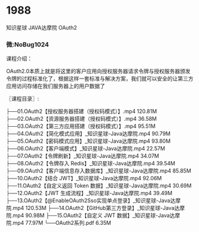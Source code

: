# 1988
知识星球 JAVA达摩院 OAuth2
### 微:NoBug1024 


课程介绍：

OAuth2.0本质上就是将这里的客户应用向授权服务器请求令牌与授权服务器颁发令牌的过程标准化了，根据这样一套标准与解决方案，我们就可以安全的让第三方应用访问存储在我们服务器上的用户数据了




〖课程目录〗:


├──01.OAuth2【授权服务器搭建（授权码模式）】.mp4  120.81M
├──02.OAuth2【资源服务器搭建（授权码模式）】.mp4  36.58M
├──03.OAuth2【第三方应用搭建（授权码模式）】.mp4  95.51M
├──04.OAuth2【简化模式应用】_知识星球-Java达摩院.mp4  90.79M
├──05.OAuth2【密码模式应用】_知识星球-Java达摩院.mp4  93.80M
├──06.OAuth2【客户端模式】_知识星球-Java达摩院.mp4  22.57M
├──07.OAuth2【令牌刷新】_知识星球-Java达摩院.mp4  34.07M
├──08.OAuth2【令牌存入 Redis】_知识星球-Java达摩院.mp4  39.54M
├──09.OAuth2【客户端信息存入数据库】_知识星球-Java达摩院.mp4  85.85M
├──10.OAuth2【结合 JWT】_知识星球-Java达摩院.mp4  92.06M
├──11.OAuth2【自定义返回 Token 数据】_知识星球-Java达摩院.mp4  30.69M
├──12.OAuth2【JWT 生成流程】_知识星球-Java达摩院.mp4  39.49M
├──13.OAuth2【@EnableOAuth2Sso实现单点登录】_知识星球-Java达摩院.mp4  120.53M
├──14.OAuth2【GitHub第三方登录】_知识星球-Java达摩院.mp4  90.98M
├──15.OAuth2【自定义 JWT 数据】_知识星球-Java达摩院.mp4  77.97M
└──OAuth2系列.pdf  6.35M
